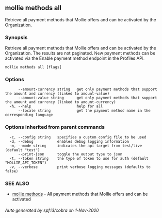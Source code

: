 ## mollie methods all

Retrieve all payment methods that Mollie offers and can be activated by the Organization.

### Synopsis

Retrieve all payment methods that Mollie offers and can be activated by the Organization. 
The results are not paginated. New payment methods can be activated via the Enable payment method 
endpoint in the Profiles API.

```
mollie methods all [flags]
```

### Options

```
      --amount-currency string   get only payment methods that support the amount and currency (linked to amount-value)
      --amount-value string      get only payment methods that support the amount and currency (linked to amount-currency)
  -h, --help                     help for all
      --locale string            get the payment method name in the corresponding language
```

### Options inherited from parent commands

```
  -c, --config string   specifies a custom config file to be used
  -d, --debug           enables debug logging information
  -m, --mode string     indicates the api target from test/live (default "test")
      --print-json      toggle the output type to json
  -t, --token string    the type of token to use for auth (default "MOLLIE_API_TOKEN")
  -v, --verbose         print verbose logging messages (defaults to false)
```

### SEE ALSO

* [mollie methods](mollie_methods.md)	 - All payment methods that Mollie offers and can be activated

###### Auto generated by spf13/cobra on 1-Nov-2020
